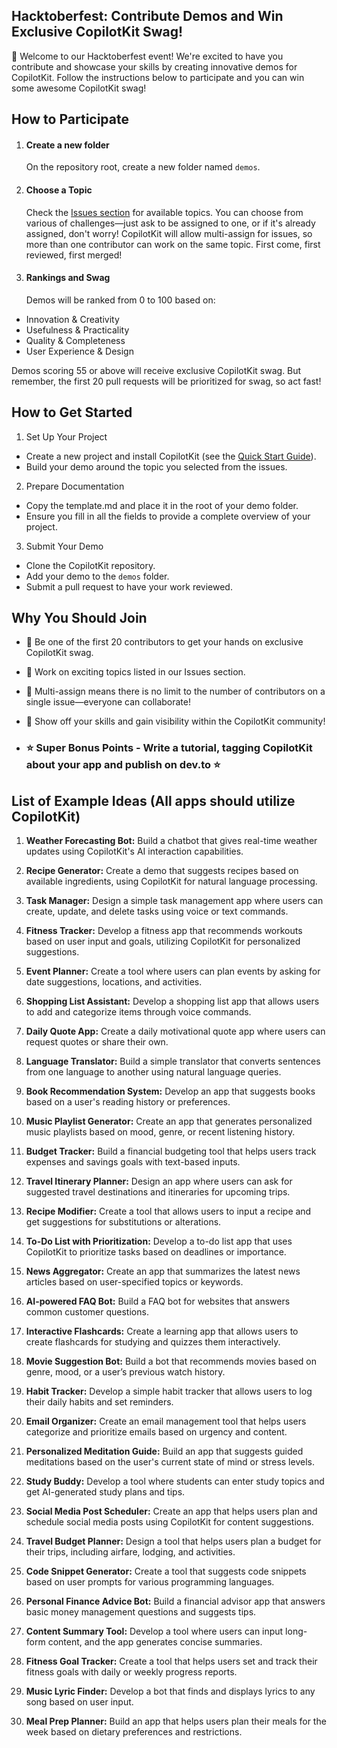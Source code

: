 ## Hacktoberfest: Contribute Demos and Win Exclusive CopilotKit Swag!

🤩 Welcome to our Hacktoberfest event! We're excited to have you contribute and showcase your skills by creating innovative demos for CopilotKit. Follow the instructions below to participate and you can win some awesome CopilotKit swag!

## How to Participate

1. #### Create a new folder

   On the repository root, create a new folder named `demos`.

2. #### Choose a Topic
   Check the [Issues section](https://github.com/CopilotKit/CopilotKit/issues) for available topics. You can choose from various of challenges—just ask to be assigned to one, or if it's already assigned, don't worry! CopilotKit will allow multi-assign for issues, so more than one contributor can work on the same topic. First come, first reviewed, first merged!
3. #### Rankings and Swag
   Demos will be ranked from 0 to 100 based on:

- Innovation & Creativity
- Usefulness & Practicality
- Quality & Completeness
- User Experience & Design

Demos scoring 55 or above will receive exclusive CopilotKit swag. But remember, the first 20 pull requests will be prioritized for swag, so act fast!

## How to Get Started

1. Set Up Your Project

- Create a new project and install CopilotKit (see the [Quick Start Guide](https://docs.copilotkit.ai/quickstart-chatbot)).
- Build your demo around the topic you selected from the issues.

2. Prepare Documentation

- Copy the template.md and place it in the root of your demo folder.
- Ensure you fill in all the fields to provide a complete overview of your project.

3. Submit Your Demo

- Clone the CopilotKit repository.
- Add your demo to the `demos` folder.
- Submit a pull request to have your work reviewed.

## Why You Should Join

- 🥳 Be one of the first 20 contributors to get your hands on exclusive CopilotKit swag.
- 🎊 Work on exciting topics listed in our Issues section.
- 🎈 Multi-assign means there is no limit to the number of contributors on a single issue—everyone can collaborate!
- 🎉 Show off your skills and gain visibility within the CopilotKit community!

- ### ⭐ Super Bonus Points - Write a tutorial, tagging CopilotKit about your app and publish on dev.to ⭐

## List of Example Ideas (All apps should utilize CopilotKit)

1.  **Weather Forecasting Bot:** Build a chatbot that gives real-time weather updates using CopilotKit's AI interaction capabilities.

2.  **Recipe Generator:** Create a demo that suggests recipes based on available ingredients, using CopilotKit for natural language processing.

3.  **Task Manager:** Design a simple task management app where users can create, update, and delete tasks using voice or text commands.

4.  **Fitness Tracker:** Develop a fitness app that recommends workouts based on user input and goals, utilizing CopilotKit for personalized suggestions.

5.  **Event Planner:** Create a tool where users can plan events by asking for date suggestions, locations, and activities.

6.  **Shopping List Assistant:** Develop a shopping list app that allows users to add and categorize items through voice commands.

7.  **Daily Quote App:** Create a daily motivational quote app where users can request quotes or share their own.

8.  **Language Translator:** Build a simple translator that converts sentences from one language to another using natural language queries.

9.  **Book Recommendation System:** Develop an app that suggests books based on a user's reading history or preferences.

10. **Music Playlist Generator:** Create an app that generates personalized music playlists based on mood, genre, or recent listening history.

11. **Budget Tracker:** Build a financial budgeting tool that helps users track expenses and savings goals with text-based inputs.

12. **Travel Itinerary Planner:** Design an app where users can ask for suggested travel destinations and itineraries for upcoming trips.

13. **Recipe Modifier:** Create a tool that allows users to input a recipe and get suggestions for substitutions or alterations.

14. **To-Do List with Prioritization:** Develop a to-do list app that uses CopilotKit to prioritize tasks based on deadlines or importance.

15. **News Aggregator:** Create an app that summarizes the latest news articles based on user-specified topics or keywords.

16. **AI-powered FAQ Bot:** Build a FAQ bot for websites that answers common customer questions.

17. **Interactive Flashcards:** Create a learning app that allows users to create flashcards for studying and quizzes them interactively.

18. **Movie Suggestion Bot:** Build a bot that recommends movies based on genre, mood, or a user’s previous watch history.

19. **Habit Tracker:** Develop a simple habit tracker that allows users to log their daily habits and set reminders.

20. **Email Organizer:** Create an email management tool that helps users categorize and prioritize emails based on urgency and content.

21. **Personalized Meditation Guide:** Build an app that suggests guided meditations based on the user's current state of mind or stress levels.

22. **Study Buddy:** Develop a tool where students can enter study topics and get AI-generated study plans and tips.

23. **Social Media Post Scheduler:** Create an app that helps users plan and schedule social media posts using CopilotKit for content suggestions.

24. **Travel Budget Planner:** Design a tool that helps users plan a budget for their trips, including airfare, lodging, and activities.

25. **Code Snippet Generator:** Create a tool that suggests code snippets based on user prompts for various programming languages.

26. **Personal Finance Advice Bot:** Build a financial advisor app that answers basic money management questions and suggests tips.

27. **Content Summary Tool:** Develop a tool where users can input long-form content, and the app generates concise summaries.

28. **Fitness Goal Tracker:** Create a tool that helps users set and track their fitness goals with daily or weekly progress reports.

29. **Music Lyric Finder:** Develop a bot that finds and displays lyrics to any song based on user input.

30. **Meal Prep Planner:** Build an app that helps users plan their meals for the week based on dietary preferences and restrictions.

